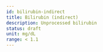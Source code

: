 ```yaml
---
id: bilirubin-indirect
title: Bilirubin (indirect)
description: Unprocessed bilirubin
status: draft
unit: mg/dL
range: < 1.1
---
```



